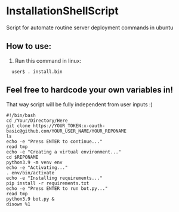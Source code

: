 # InstallationShellScript
Script for automate routine server deployment commands in ubuntu


## How to use:
1. Run this command in linux: 
```shell 
  user$ . install.bin
``` 

## Feel free to hardcode your own variables in!
That way script will be fully independent from user inputs :)

```shell
#!/bin/bash
cd /Your/Directory/Here
git clone https://YOUR_TOKEN:x-oauth-basic@github.com/YOUR_USER_NAME/YOUR_REPONAME
ls
echo -e "Press ENTER to continue..."
read tmp
echo -e "Creating a virtual environment..."
cd $REPONAME
python3.9 -m venv env
echo -e "Activating..."
. env/bin/activate
echo -e "Installing requirements..."
pip install -r requirements.txt
echo -e "Press ENTER to run bot.py..."
read tmp
python3.9 bot.py &
disown %1

```